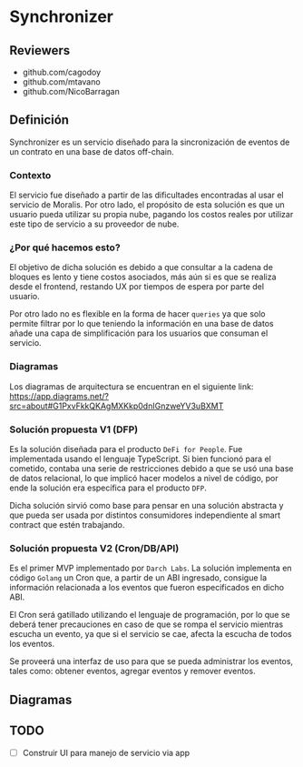 # Synchronizer

## Reviewers

- github.com/cagodoy
- github.com/mtavano
- github.com/NicoBarragan

## Definición

Synchronizer es un servicio diseñado para la sincronización de eventos de un contrato en una base de datos off-chain.

### Contexto

El servicio fue diseñado a partir de las dificultades encontradas al usar el servicio de Moralis. Por otro lado, el propósito de esta solución es que un usuario pueda utilizar su propia nube, pagando los costos reales por utilizar este tipo de servicio a su proveedor de nube.

### ¿Por qué hacemos esto?

El objetivo de dicha solución es debido a que consultar a la cadena de bloques es lento y tiene costos asociados, más aún si es que se realiza desde el frontend, restando UX por tiempos de espera por parte del usuario.

Por otro lado no es flexible en la forma de hacer `queries` ya que solo permite filtrar por lo que teniendo la información en una base de datos añade una capa de simplificación para los usuarios que consuman el servicio.

### Diagramas

Los diagramas de arquitectura se encuentran en el siguiente link: https://app.diagrams.net/?src=about#G1PxvFkkQKAgMXKkp0dnIGnzweYV3uBXMT

### Solución propuesta V1 (DFP)

Es la solución diseñada para el producto `DeFi for People`. Fue implementada usando el lenguaje TypeScript. Si bien funcionó para el cometido, contaba una serie de restricciones debido a que se usó una base de datos relacional, lo que implicó hacer modelos a nivel de código, por ende la solución era específica para el producto `DFP`.

Dicha solución sirvió como base para pensar en una solución abstracta y que pueda ser usada por distintos consumidores independiente al smart contract que estén trabajando.

### Solución propuesta V2 (Cron/DB/API)

Es el primer MVP implementado por `Darch Labs`. La solución implementa en código `Golang` un Cron que, a partir de un ABI ingresado, consigue la información relacionada a los eventos que fueron especificados en dicho ABI.

El Cron será gatillado utilizando el lenguaje de programación, por lo que se deberá tener precauciones en caso de que se rompa el servicio mientras escucha un evento, ya que si el servicio se cae, afecta la escucha de todos los eventos.

Se proveerá una interfaz de uso para que se pueda administrar los eventos, tales como: obtener eventos, agregar eventos y remover eventos.

## Diagramas

## TODO

- [ ] Construir UI para manejo de servicio via app
